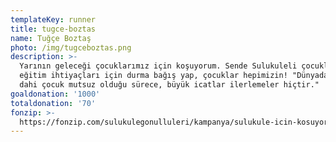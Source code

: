 ```yaml
---
templateKey: runner
title: tugce-boztas
name: Tuğçe Boztaş
photo: /img/tugceboztas.png
description: >-
  Yarının geleceği çocuklarımız için koşuyorum. Sende Sulukuleli çocukların
  eğitim ihtiyaçları için durma bağış yap, çocuklar hepimizin! "Dünyada bir tane
  dahi çocuk mutsuz olduğu sürece, büyük icatlar ilerlemeler hiçtir." 
goaldonation: '1000'
totaldonation: '70'
fonzip: >-
  https://fonzip.com/sulukulegonulluleri/kampanya/sulukule-icin-kosuyorum--okulu-terki-onluyorum--7
---
```



